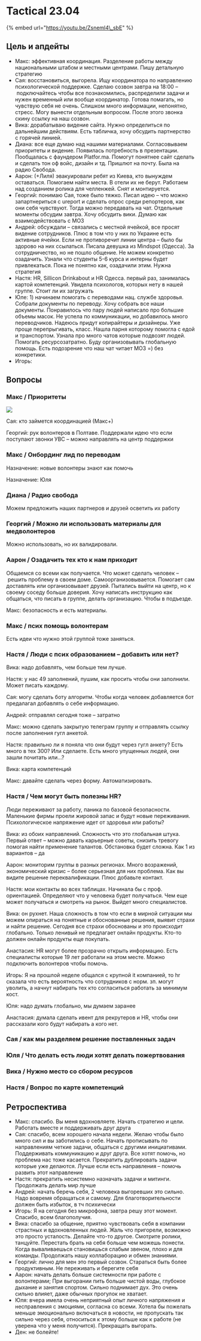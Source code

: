 # Tactical 23.04

{% embed url="https://youtu.be/Zsneml4\_sbE" %}

## Цель и апдейты

* Макс: эффективная координация. Разделение работы между национальными штабом и местными центрами. Пишу детальную стратегию
* Сая: восстановиться, выгорела. Ищу координатора по направлению психологической поддержке. Сделаю созвон завтра на 18:00 – подключайтесь чтобы все познакомились, распределили задачи и нужен временный или вообще координатор. Готова помагать, но чувствую себя не очень. Слишком много информации, непонятно, стресс. Могу вынести отдельным вопросом. После этого звонка скину ссылку на наш созвон.
* Вика: дорабатываю видение сайта. Нужно определиться по дальнейшим действиям. Есть табличка, хочу обсудить партнерство с горячей линией.
* Диана: все еще думаю над нашими материалами. Согласовываем приоритеты и видение. Появилась потребность в презентации. Пообщалась с фаундером Platfor.ma. Помогут понятнее сайт сделать и сделать тон оф войс, дизайн и тд. Пришлют на почту. Была на радио Свобода.
* Аарон: \(+Лиля\) эвакуировали ребят из Киева, кто вынуждем оставаться. Помогаем найти места. В отели их не берут. Работаем над созданием ролика для челленжей. Снят и монтируется.
* Георгий: понимаю Сая, тоже было тяжко. Писал идею – что можно запартнериться с ureport и сделать опрос среди репортеров, как они себя чувствуют. Тогда можно передавать на чат. Отдельные моменты обсудим завтра. Хочу обсудить вики. Думаю как взаимодействовать с МОЗ  
* Андрей: обсуждали – связались с местной ячейкой, все просят видение сотрудников. Плюс в том что у них по Украине есть активные ячейки. Если не противоречит линии центра – было бы здорово на них ссылаться. Писала девушка из Mindspot \(Одесса\). За сотрудничество, но не пошло общение. Не можем конкретно озадачить. Узнали что студенты 5-6 курса и интерны будет привлекаться. Пока не понятно как, озадачили этим. Нужна стратегия
* Настя: HR, Sillicon Drinkabout и HR Одесса. первый раз, занималась картой компетенций. Увидела психологов, которых нету в нашей группе. Стоит ли их загружать
* Юле: 1\) начинаем помогать с переводами нац. службе здоровья. Собрали документы по переводу. Хочу собрать все наши документы. Понравилось что пару людей написало про большие объемы масок. Не успела по коммуникации, но добавилось много переводчиков. Надеюсь придут копирайтеры и дизайнеры. Уже проще перепрыгивать, класс. Нашла парня которому помогла с едой и транспортом. Узнала про много чатов которые подвозят людей. Помогать ресурсозатратно. Буду организовывать глобальную помощь. Есть подозрение что наш чат читает МОЗ =\) без конкретики.
* Игорь:

## Вопросы

### Макс / Приоритеты

![](../.gitbook/assets/image%20%285%29.png)

Сая: кто займется координацией \(Макс+\)

Георгий: рук волонтеров в Полтаве. Поддержали идею что если поступают звонки УВС – можно направлять на центр поддержки

### Макс / Онбординг лид по переводам

Назначение: новые волонтеры знают как помочь

Назначение: Юля

### Диана / Радио свобода

Можем предложить наших партнеров и друзей осветить их работу

### Георгий / Можно ли использовать материалы для медволонтеров

Можно использовать, но их валидировали.

### Аарон / Озадачить тех кто к нам приходит

Общаемся со всеми как получается. Что может сделать человек – решить проблему в своем доме. Самоорганизовывается. Помогает сам доставлять или организовывает друзей. Пытались выйти на центр, но к своему соседу больше доверия. Хочу написать инструкцию как общаться, что писать в группе, делать организацию. Чтобы в подъезде.

Макс: безопасность и есть материалы.

### Макс / псих помощь волонтерам

Есть идеи что нужно этой группой тоже заняться.

### Настя / Люди с псих образованием – добавить или нет?

Вика: надо добавлять, чем больше тем лучше.

Настя: у нас 49 заполнений, пушим, как просить чтобы они заполнили. Может писать каждому.

Сая: могу сделать боту алгоритм. Чтобы когда человек добавляется бот предалагал добавлять о себе информацию.

Андрей: отправлял сегодня тоже – затратно

Макс: можно сделать закрытую телеграм группу и отправлять ссылку после заполнения гугл анкетой.

Настя: правильно ли я поняла что они будут через гугл анкету? Есть много в тех 300? Или сделаете. Есть много упущенных людей, они зашли почитать или...?

Вика: карта компетенций

Макс: давайте сделать через форму. Автоматизировать.

### Настя / Чем могут быть полезны HR?

Люди переживают за работу, паника по базовой безопасности. Маленькие фирмы проели жировой запас и будут новые переживания. Психологическое напряжение идет от здоровья или работы?

Вика: из обоих направлений. Сложность что это глобальная штука. Первый ответ – можно давать карьерные советы, снизить тревогу помогая найти применение талантов. Обстановка будет сложна. Как 1 из вариантов – да

Аарон: мониторим группы в разных регионах. Много возражений, экономический кризис – более серьезная для них проблема. Как вы видите решение переквалификации. Плюс добавьте контакт. 

Настя: мои контакты во всех таблицах. Начинала бы с проф. ориентацией. Определяют что у человека будет получаться. Чем еще может получаться и смотреть на рынок. Выйдет много специалистов.

Вика: он рухнет. Наша сложность в том что если в мирной ситуации мы можем опираться на понятные и обоснованные решения, выявит страхи и найти решение. Сегодня все страхи обоснованы и это происходит глобально. Только ленивый не предлагает онлайн продукты. Кто-то должен онлайн продукты еще покупать.

Анастасия: HR могут более прозрачно открыть информацию. Есть специалисты которые 19 лет работали на этом месте. Можно подключить волонтеров чтобы помочь.

Игорь: Я на прошлой неделе общался с крупной it компанией, то hr сказала что есть вероятность что сотрудников с норм. зп. могут уволить, а начнут набирать тех кто согласиться работать за минимум кост.

Юля: надо думать глобально, мы думаем заранее

Анастасия: думала сделать ивент для рекрутеров и HR, чтобы они рассказали кого будут набирать а кого нет.

### Сая / как мы разделяем решение поставленных задач



### Юля / Что делать есть люди хотят делать пожертвования



### Вика / Нужно место со сбором ресурсов



### Настя / Вопрос по карте компетенций



## Ретроспектива

* Макс: спасибо. Вы меня вдохновляете. Начать стратегию и цели. Работать вместе и поддерживать друг друга
* Сая: спасибо, всем хорошего начала недели. Желаю чтобы было много сил и вы заботились о себе. Начать прописывать по направлениям четкие задачи, общаться с другими инициативами. Поддерживать коммуникацию и друг друга. Все хотят помочь, но проблема нас тоже касается. Прекратить дублировать задачи которые уже делаются. Лучше если есть направления – помочь развить этот направление
* Настя: прекратить несистемно назначать задачи и митинги. Продолжать делать мир лучше
* Андрей: начать беречь себя, 2 человека выгоревших это сильно. Надо вовремя обращаться и самому. Для благотворительности должен быть избыток, в тч психически
* Игорь: Я на сегодня без микрофона, завтра решу этот момент. Спасибо, всем благополучия.
* Вика: спасибо за общение, приятно чувствовать себя в компании страстных и вдохновленных людей. Жаль что пригорели, возможно это просто усталость. Делайте что-то другое. Смотрите ролики, танцуйте. Перестать брать на себя больше чем можешь понести. Когда вываливаешься становишься слабым звеном, плохо и для команды. Продолжать нашу коллаборацию и обмен знаниями.
* Георгий: лично для мен это первый созвон. Стараться быть более продуктивным. Не переживать и берегите себя
* Аарон: начать делать больше системности при работе с волонтерами; При выгорании пить больше чистой воды, глубокое дыхание и занятия спортом. Сильно поднимает дух. Это очень сильно влияет, даже обычных прогулок не хватает.
* Юля: вчера имела очень неприятный опыт личного напряжения и несправления с эмоциями, согласна со всеми. Хотела бы пожелать меньше эмоционально включаться в новости, не пропускать так сильно через себя, относиться к этому больше как к работе \(не уверена что у меня получится\). Прекращать выгорать.
* Ден: не болейте!

